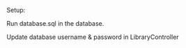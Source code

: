 Setup:

Run database.sql in the database. 

Update database username & password in LibraryController 